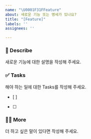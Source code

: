 ```yaml
---
name: "\U0001F31FFeature"
about: 새로운 기능 또는 명세가 있나요?
title: "[Feature]"
labels: ''
assignees: ''

---
```


### 📄 Describe
새로운 기능에 대한 설명을 작성해 주세요.

### ✅ Tasks
해야 하는 일에 대한 Tasks를 작성해 주세요.
- [ ]
- [ ]  

### 🙋🏻 More
더 하고 싶은 말이 있다면 작성해 주세요.
